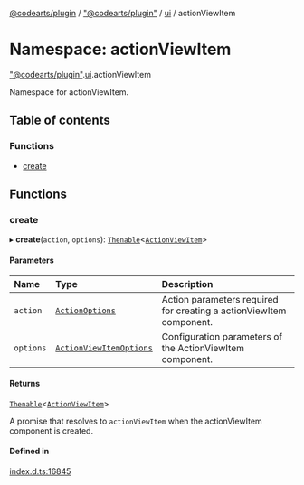 [@codearts/plugin](../README.md) / ["@codearts/plugin"](_codearts_plugin_.md) / [ui](codearts_plugin_.ui.md) / actionViewItem

# Namespace: actionViewItem

["@codearts/plugin"](_codearts_plugin_.md).[ui](codearts_plugin_.ui.md).actionViewItem

Namespace for actionViewItem.

## Table of contents

### Functions

- [create](codearts_plugin_.ui.actionViewItem.md#create)

## Functions

### create

▸ **create**(`action`, `options`): [`Thenable`](../interfaces/Thenable.md)<[`ActionViewItem`](../interfaces/codearts_plugin_.ui.ActionViewItem-1.md)\>

#### Parameters

| Name | Type | Description |
| :------ | :------ | :------ |
| `action` | [`ActionOptions`](../interfaces/codearts_plugin_.ui.ActionOptions.md) | Action parameters required for creating a actionViewItem component. |
| `options` | [`ActionViewItemOptions`](../interfaces/codearts_plugin_.ui.ActionViewItemOptions.md) | Configuration parameters of the ActionViewItem component. |

#### Returns

[`Thenable`](../interfaces/Thenable.md)<[`ActionViewItem`](../interfaces/codearts_plugin_.ui.ActionViewItem-1.md)\>

A promise that resolves to `actionViewItem` when the actionViewItem component is created.

#### Defined in

[index.d.ts:16845](https://github.com/huaweicloud/cloudide-plugin-api/blob/4d28848/index.d.ts#L16845)
